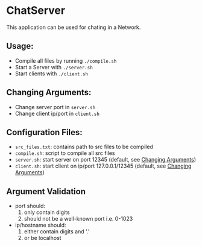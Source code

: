 # ChatServer
This application can be used for chating in a Network.

## Usage:
- Compile all files by running `./compile.sh`
- Start a Server with `./server.sh`
- Start clients with `./client.sh`

## Changing Arguments:
- Change server port in `server.sh`
- Change client ip/port in `client.sh`

## Configuration Files:
- `src_files.txt`: contains path to src files to be compiled
- `compile.sh`: script to compile all src files
- `server.sh`: start server on port 12345
  (default, see [Changing Arguments](#changing-arguments))
- `client.sh`: start client on ip/port 127.0.0.1/12345
  (default, see [Changing Arguments](#changing-arguments))

## Argument Validation
- port should:
   1. only contain digits
   2. should not be a well-known port i.e. 0-1023
- ip/hostname should:
   1. either contain digits and '.'
   2. or be localhost
